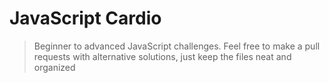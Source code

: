 # JavaScript Cardio

> Beginner to advanced JavaScript challenges. Feel free to make a pull requests with alternative solutions, just keep the files neat and organized

